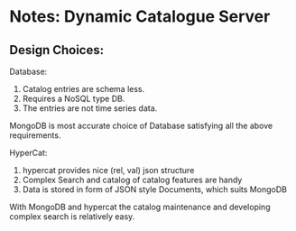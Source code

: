 Notes: Dynamic Catalogue Server
===============================

Design Choices: 
---------------
Database: 
1. Catalog entries are schema less.
2. Requires a NoSQL type DB. 
3. The entries are not time series data. 

MongoDB is most accurate choice of Database satisfying all the above requirements.
 
HyperCat:
1. hypercat provides nice (rel, val) json structure
2. Complex Search and catalog of catalog features are handy 
3. Data is stored in form of JSON style Documents, which suits MongoDB

With MongoDB and hypercat the catalog maintenance
and developing complex search is relatively easy. 
